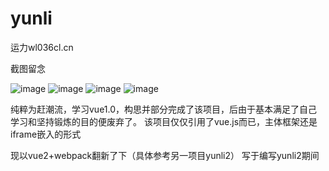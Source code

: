 # yunli
运力wl036cl.cn

截图留念

![image](http://ll36.cn/images/yl1-login.jpg)
![image](http://ll36.cn/images/yl1-sport.jpg)
![image](http://ll36.cn/images/yl1-sport2.jpg)
![image](http://ll36.cn/images/yl1-record.jpg)

纯粹为赶潮流，学习vue1.0，构思并部分完成了该项目，后由于基本满足了自己学习和坚持锻炼的目的便废弃了。
该项目仅仅引用了vue.js而已，主体框架还是iframe嵌入的形式

现以vue2+webpack翻新了下（具体参考另一项目yunli2）
写于编写yunli2期间

